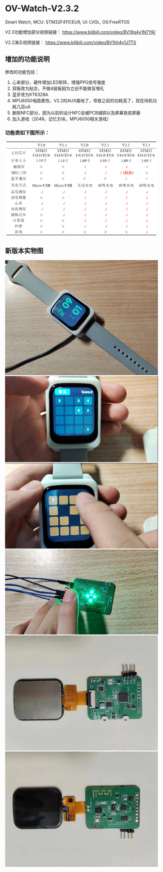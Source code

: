 # OV-Watch-V2.3.2
Smart Watch, MCU: STM32F411CEU6, UI: LVGL, OS:FreeRTOS 

V2.3功能增加部分视频链接：
https://www.bilibili.com/video/BV19g4y1N7YR/

V2.2演示视频链接：
https://www.bilibili.com/video/BV1hh4y1J7TS



## 增加的功能说明
修改的功能包括：

1. 心率部分，硬件增加LED矩阵，增强PPG信号强度
1. 双板改为贴合，不做4层板因为立创不能做盲埋孔
1. 蓝牙改为KT6328A 
1. MPU6050电路更改，V2.2的AUX接地了，导致之前的功耗高了，现在待机功耗几百uA 
1. 删除NFC部分，因为以前的设计NFC会被PCB铺铜以及屏幕铁皮屏蔽
1. 加入游戏（2048，记忆方块，MPU6050相关游戏）

### 功能表如下图所示：

<div align=center>
<img src=".\images\功能表.png" alt="功能吧" style="zoom:100%;" />
</div>



## 新版本实物图

<div align=center>
<img src=".\images\实物图.jpg" alt="实物图" style="zoom:100%;" />
</div>

<div align=center>
<img src=".\images\实物图2.png" alt="实物图2" style="zoom:100%;" />
</div>

<div align=center>
<img src=".\images\实物图3.png" alt="实物图3" style="zoom:100%;" />
</div>

<div align=center>
<img src=".\images\心率实物图.png" alt="心率实物图" style="zoom:100%;" />
</div>

<div align=center>
<img src=".\images\front.jpg" alt="front" style="zoom:100%;" />
</div>

<div align=center>
<img src=".\images\back.jpg" alt="back" style="zoom:100%;" />
</div>
